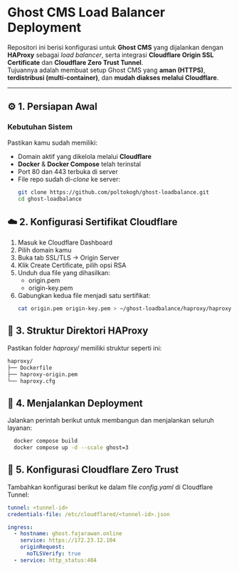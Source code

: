 # **Ghost CMS Load Balancer Deployment**

Repositori ini berisi konfigurasi untuk **Ghost CMS** yang dijalankan dengan **HAProxy** sebagai *load balancer*, serta integrasi **Cloudflare Origin SSL Certificate** dan **Cloudflare Zero Trust Tunnel**.  
Tujuannya adalah membuat setup Ghost CMS yang **aman (HTTPS)**, **terdistribusi (multi-container)**, dan **mudah diakses melalui Cloudflare**.

---

## ⚙️ **1. Persiapan Awal**

### **Kebutuhan Sistem**
Pastikan kamu sudah memiliki:
- Domain aktif yang dikelola melalui **Cloudflare**
- **Docker** & **Docker Compose** telah terinstal
- Port 80 dan 443 terbuka di server
- File repo sudah di-*clone* ke server:
  ```bash
  git clone https://github.com/poltokogh/ghost-loadbalance.git
  cd ghost-loadbalance

## ☁️ **2. Konfigurasi Sertifikat Cloudflare**

1. Masuk ke Cloudflare Dashboard
2. Pilih domain kamu
3. Buka tab SSL/TLS → Origin Server
4. Klik Create Certificate, pilih opsi RSA
5. Unduh dua file yang dihasilkan:
   * origin.pem
   * origin-key.pem
6. Gabungkan kedua file menjadi satu sertifikat:
   ```bash
   cat origin.pem origin-key.pem > ~/ghost-loadbalance/haproxy/haproxy-origin.pem

## 📂 **3. Struktur Direktori HAProxy**

Pastikan folder *haproxy/* memiliki struktur seperti ini:
  ```markdown
  haproxy/
  ├── Dockerfile
  ├── haproxy-origin.pem
  └── haproxy.cfg
  ```

## 🚀 **4. Menjalankan Deployment**

Jalankan perintah berikut untuk membangun dan menjalankan seluruh layanan:
  ```bash
    docker compose build
    docker compose up -d --scale ghost=3
  ```

## 🛜 **5. Konfigurasi Cloudflare Zero Trust**

Tambahkan konfigurasi berikut ke dalam file _config.yaml_ di Cloudflare Tunnel:
```yaml
tunnel: <tunnel-id>
credentials-file: /etc/cloudflared/<tunnel-id>.json

ingress:
  - hostname: ghost.fajarawan.online
    service: https://172.23.12.104
    originRequest:
      noTLSVerify: true
  - service: http_status:404
```
